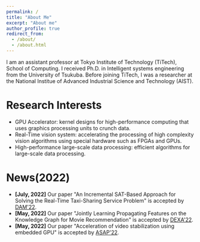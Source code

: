 ```yaml
---
permalink: /
title: "About Me"
excerpt: "About me"
author_profile: true
redirect_from: 
  - /about/
  - /about.html
---
```


I am an assistant professor at Tokyo Institute of Technology (TiTech), School of Computing. I received Ph.D. in Intelligent systems engineering from the University of Tsukuba. Before joining TiTech, I was a researcher at the National Institue of Advanced Industrial Science and Technology (AIST).

Research Interests 
======
* GPU Accelerator: kernel designs for high-performance computing that uses graphics processing units to crunch data.
* Real-Time vision system: accelerating the processing of high complexity vision algorithms using special hardware such as FPGAs and GPUs.
* High-performance large-scale data processing: efficient algorithms for large-scale data processing.

News(2022) 
======
* **[July, 2022]** Our paper "An Incremental SAT-Based Approach for Solving the Real-Time Taxi-Sharing Service Problem" is accepted by [DAM'22](https://www.sciencedirect.com/journal/discrete-applied-mathematics).
* **[May, 2022]** Our paper "Jointly Learning Propagating Features on the Knowledge Graph for Movie Recommendation" is accepted by [DEXA'22](https://www.dexa.org/).
* **[May, 2022]** Our paper "Acceleration of video stabilization using embedded GPU" is accepted by [ASAP'22](https://www.asap2022.org/).

